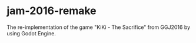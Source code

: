 # jam-2016-remake
The re-implementation of the game "KiKi - The Sacrifice" from GGJ2016 by using Godot Engine.
